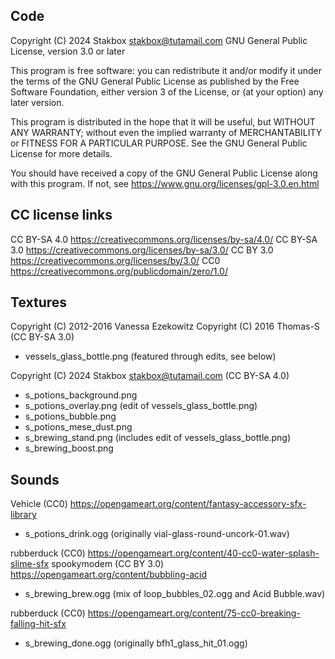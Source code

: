 
Code
----

Copyright (C) 2024 Stakbox <stakbox@tutamail.com>
GNU General Public License, version 3.0 or later

This program is free software: you can redistribute it and/or modify it under the terms
of the GNU General Public License as published by the Free Software Foundation,
either version 3 of the License, or (at your option) any later version.

This program is distributed in the hope that it will be useful, but WITHOUT ANY WARRANTY;
without even the implied warranty of MERCHANTABILITY or FITNESS FOR A PARTICULAR PURPOSE.
See the GNU General Public License for more details.

You should have received a copy of the GNU General Public License along with this program.
If not, see https://www.gnu.org/licenses/gpl-3.0.en.html

CC license links
----------------

CC BY-SA 4.0
https://creativecommons.org/licenses/by-sa/4.0/
CC BY-SA 3.0
https://creativecommons.org/licenses/by-sa/3.0/
CC BY 3.0
https://creativecommons.org/licenses/by/3.0/
CC0
https://creativecommons.org/publicdomain/zero/1.0/

Textures
--------

Copyright (C) 2012-2016 Vanessa Ezekowitz
Copyright (C) 2016 Thomas-S
(CC BY-SA 3.0)
* vessels_glass_bottle.png (featured through edits, see below)

Copyright (C) 2024 Stakbox <stakbox@tutamail.com>
(CC BY-SA 4.0)
* s_potions_background.png
* s_potions_overlay.png (edit of vessels_glass_bottle.png)
* s_potions_bubble.png
* s_potions_mese_dust.png
* s_brewing_stand.png (includes edit of vessels_glass_bottle.png)
* s_brewing_boost.png

Sounds
------

Vehicle (CC0)
https://opengameart.org/content/fantasy-accessory-sfx-library
* s_potions_drink.ogg (originally vial-glass-round-uncork-01.wav)

rubberduck (CC0)
https://opengameart.org/content/40-cc0-water-splash-slime-sfx
spookymodem (CC BY 3.0)
https://opengameart.org/content/bubbling-acid
* s_brewing_brew.ogg (mix of loop_bubbles_02.ogg and Acid Bubble.wav)

rubberduck (CC0)
https://opengameart.org/content/75-cc0-breaking-falling-hit-sfx
* s_brewing_done.ogg (originally bfh1_glass_hit_01.ogg)
